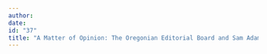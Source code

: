 ```yaml
---
author:
date:
id: "37"
title: "A Matter of Opinion: The Oregonian Editorial Board and Sam Adams "
---
```

